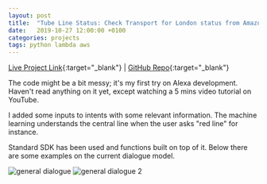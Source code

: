 ```yaml
---
layout: post
title:  "Tube Line Status: Check Transport for London status from Amazon Echo"
date:   2019-10-27 12:00:00 +0100
categories: projects
tags: python lambda aws
---
```

[Live Project Link](https://alexa.amazon.co.uk/spa/index.html#skills/dp/B081LWRNNN){:target="_blank"} |
[GitHub Repo](https://github.com/gokhj/alexa-tube-line-status){:target="_blank"}

The code might be a bit messy; it's my first try on Alexa development. Haven't read anything on it yet, except watching a 5 mins video tutorial on YouTube.

I added some inputs to intents with some relevant information. The machine learning understands the central line when the user asks "red line" for instance.

Standard SDK has been used and functions built on top of it. Below there are some examples on the current dialogue model.

![general dialogue](https://camo.githubusercontent.com/f2c3db0759a4ee281dbee2a365fd620871db945f/68747470733a2f2f692e706f7374696d672e63632f676a32527758466d2f696d6167652d3237352e706e67)
![general dialogue 2](https://camo.githubusercontent.com/c611094edb581439058d2530c1a3908608d57c23/68747470733a2f2f692e706f7374696d672e63632f627276684b38626d2f696d6167652d3237362e706e67)